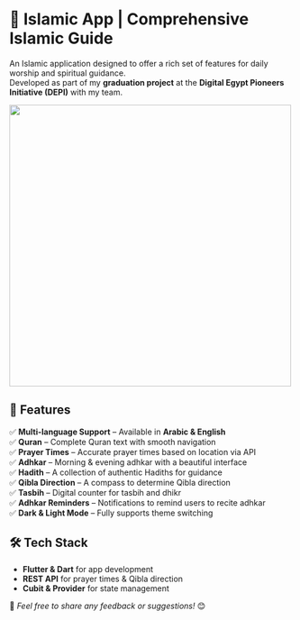 # 📱 Islamic App | Comprehensive Islamic Guide  

An Islamic application designed to offer a rich set of features for daily worship and spiritual guidance.  
Developed as part of my **graduation project** at the **Digital Egypt Pioneers Initiative (DEPI)** with my team.  

<img src="https://github.com/user-attachments/assets/adf9fbcb-fd81-43e4-b55b-55f1003528f9" width="500">

## 🌟 Features  
✅ **Multi-language Support** – Available in **Arabic & English**  
✅ **Quran** – Complete Quran text with smooth navigation  
✅ **Prayer Times** – Accurate prayer times based on location via API  
✅ **Adhkar** – Morning & evening adhkar with a beautiful interface  
✅ **Hadith** – A collection of authentic Hadiths for guidance  
✅ **Qibla Direction** – A compass to determine Qibla direction  
✅ **Tasbih** – Digital counter for tasbih and dhikr  
✅ **Adhkar Reminders** – Notifications to remind users to recite adhkar  
✅ **Dark & Light Mode** – Fully supports theme switching  

## 🛠️ Tech Stack  
- **Flutter & Dart** for app development  
- **REST API** for prayer times & Qibla direction  
- **Cubit & Provider** for state management  

📌 *Feel free to share any feedback or suggestions!* 😊  
